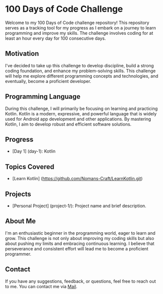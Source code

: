 # 100 Days of Code Challenge

Welcome to my 100 Days of Code challenge repository! This repository serves as a tracking tool for my progress as I embark on a journey to learn programming and improve my skills. The challenge involves coding for at least an hour every day for 100 consecutive days.

## Motivation

I've decided to take up this challenge to develop discipline, build a strong coding foundation, and enhance my problem-solving skills. This challenge will help me explore different programming concepts and technologies, and eventually, become a proficient developer.

## Programming Language

During this challenge, I will primarily be focusing on learning and practicing Kotlin. Kotlin is a modern, expressive, and powerful language that is widely used for Android app development and other applications. By mastering Kotlin, I aim to develop robust and efficient software solutions.

## Progress

- [Day 1] (day-1): Kotlin

## Topics Covered

- [Learn Kotlin] (https://github.com/Nomans-Craft/LearnKotlin.git)

## Projects

- [Personal Project] (project-1/): Project name and brief description.

## About Me

I'm an enthusiastic beginner in the programming world, eager to learn and grow. This challenge is not only about improving my coding skills but also about pushing my limits and embracing continuous learning. I believe that perseverance and consistent effort will lead me to become a proficient programmer.

## Contact

If you have any suggestions, feedback, or questions, feel free to reach out to me. You can contact me via [Mail](mailto:mr.noman1971@gmail.com).

